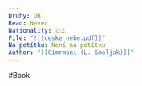 ```yaml
---
Druhy: DR
Read: Never
Nationality: 🇨🇿
File: "![[ceske_nebe.pdf]]"
Na potítku: Není na potítku
Author: "[[Cimrmani (L. Smoljak)]]"
---
```

#Book
